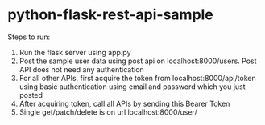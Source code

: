 # python-flask-rest-api-sample

Steps to run:
1. Run the flask server using app.py
2. Post the sample user data using post api on localhost:8000/users. Post API does not need any authentication
3. For all other APIs, first acquire the token from localhost:8000/api/token using basic authentication using email and password which you just posted
4. After acquiring token, call all APIs by sending this Bearer Token
5. Single get/patch/delete is on url localhost:8000/user/<id>
